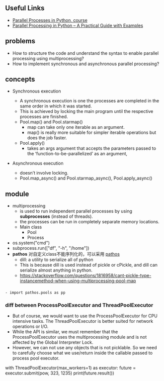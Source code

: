 
## Useful Links
- [Parallel Processes in Python, course](http://selkie.macalester.edu/csinparallel/modules/ParallelProcessesInPython/build/html/index.html)
- [Parallel Processing in Python – A Practical Guide with Examples](https://www.machinelearningplus.com/python/parallel-processing-python/)



## problems
- How to structure the code and understand the syntax to enable parallel processing using multiprocessing?
- How to implement synchronous and asynchronous parallel processing?



## concepts
- Synchronous execution
    - A synchronous execution is one the processes are completed in the same order in which it was started. 
    - This is achieved by locking the main program until the respective processes are finished.
    - Pool.map() and Pool.starmap()
        - map can take only one iterable as an argument.
        - map() is really more suitable for simpler iterable operations but does the job faster.
    - Pool.apply()
        - takes an args argument that accepts the parameters passed to the ‘function-to-be-parallelized’ as an argument,
    
    
- Asynchronous execution
    - doesn’t involve locking.
    - Pool.map_async() and Pool.starmap_async(), Pool.apply_async()
    

## module
- multiprocessing
    - is used to run independent parallel processes by using **subprocesses** (instead of threads).
    - the processes can be run in completely separate memory locations.
    - Main class
        - Pool
        - Process
- os.system("cmd")
- subprocess.run(["df", "-h", "/home"])
- **pathos** 对自定义class不能序列化的，可以采用 [pathos](https://github.com/uqfoundation/pathos)
    - dill: a utility to serialize all of python
    - This is because dill is used instead of pickle or cPickle, and dill can serialize almost anything in python.
    - https://stackoverflow.com/questions/1816958/cant-pickle-type-instancemethod-when-using-multiprocessing-pool-map
    
   
   
### 
    - import pathos.pools as pp
 
 
 ### diff between ProcessPoolExecutor and ThreadPoolExecutor
- But of course, we would want to use the ProcessPoolExecutor for CPU intensive tasks. The ThreadPoolExecutor is better suited for network operations or I/O.
- While the API is similar, we must remember that the ProcessPoolExecutor uses the multiprocessing module and is not affected by the Global Interpreter Lock. 
- However, we can not use any objects that is not picklable. So we need to carefully choose what we use/return inside the callable passed to process pool executor.



with ThreadPoolExecutor(max_workers=1) as executor:
    future = executor.submit(pow, 323, 1235)
    print(future.result())